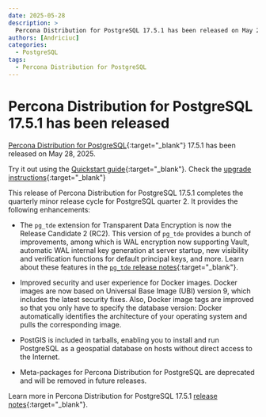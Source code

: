 ```yaml
---
date: 2025-05-28
description: >
  Percona Distribution for PostgreSQL 17.5.1 has been released on May 28, 2025.
authors: [Andriciuc]
categories:
  - PostgreSQL
tags:
  - Percona Distribution for PostgreSQL
---
```


# Percona Distribution for PostgreSQL 17.5.1 has been released

<!-- more -->

[Percona Distribution for PostgreSQL](https://docs.percona.com/postgresql/17/index.html){:target="_blank"} 17.5.1 has been released on May 28, 2025.

Try it out using the [Quickstart guide](https://docs.percona.com/postgresql/17/installing.html){:target="_blank"}. Check the [upgrade instructions](https://docs.percona.com/postgresql/17/major-upgrade.html){:target="_blank"}

This release of Percona Distribution for PostgreSQL 17.5.1 completes the quarterly minor release cycle for PostgreSQL quarter 2. It provides the following enhancements:

* The `pg_tde` extension for Transparent Data Encryption is now the Release Candidate 2 (RC2). This version of `pg_tde` provides a bunch of improvements, among which is WAL encryption now supporting Vault, automatic WAL internal key generation at server startup, new visibility and verification functions for default principal keys, and more. Learn about these features in the [`pg_tde` release notes](https://docs.percona.com/pg-tde/release-notes/rc2.html){:target="_blank"}.

* Improved security and user experience for Docker images. Docker images are now based on Universal Base Image (UBI) version 9, which includes the latest security fixes. Also, Docker image tags are improved so that you only have to specify the database version: Docker automatically identifies the architecture of your operating system and pulls the corresponding image.

* PostGIS is included in tarballs, enabling you to install and run PostgreSQL as a geospatial database on hosts without direct access to the Internet.

* Meta-packages for Percona Distribution for PostgreSQL are deprecated and will be removed in future releases.

Learn more in Percona Distribution for PostgreSQL 17.5.1 [release notes](https://docs.percona.com/postgresql/17/release-notes-v17.5.html){:target="_blank"}.
